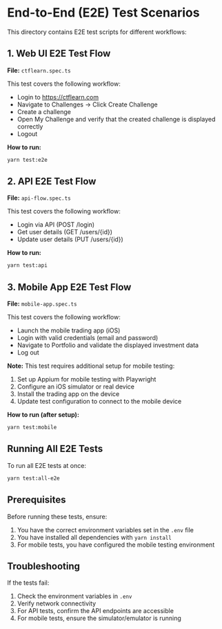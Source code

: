 # End-to-End (E2E) Test Scenarios

This directory contains E2E test scripts for different workflows:

## 1. Web UI E2E Test Flow

**File:** `ctflearn.spec.ts`

This test covers the following workflow:
- Login to https://ctflearn.com
- Navigate to Challenges → Click Create Challenge
- Create a challenge
- Open My Challenge and verify that the created challenge is displayed correctly
- Logout

**How to run:**
```bash
yarn test:e2e
```

## 2. API E2E Test Flow

**File:** `api-flow.spec.ts`

This test covers the following workflow:
- Login via API (POST /login)
- Get user details (GET /users/{id})
- Update user details (PUT /users/{id})

**How to run:**
```bash
yarn test:api
```

## 3. Mobile App E2E Test Flow

**File:** `mobile-app.spec.ts`

This test covers the following workflow:
- Launch the mobile trading app (iOS)
- Login with valid credentials (email and password)
- Navigate to Portfolio and validate the displayed investment data
- Log out

**Note:** This test requires additional setup for mobile testing:

1. Set up Appium for mobile testing with Playwright
2. Configure an iOS simulator or real device
3. Install the trading app on the device
4. Update test configuration to connect to the mobile device

**How to run (after setup):**
```bash
yarn test:mobile
```

## Running All E2E Tests

To run all E2E tests at once:

```bash
yarn test:all-e2e
```

## Prerequisites

Before running these tests, ensure:

1. You have the correct environment variables set in the `.env` file
2. You have installed all dependencies with `yarn install`
3. For mobile tests, you have configured the mobile testing environment

## Troubleshooting

If the tests fail:
1. Check the environment variables in `.env`
2. Verify network connectivity
3. For API tests, confirm the API endpoints are accessible
4. For mobile tests, ensure the simulator/emulator is running 